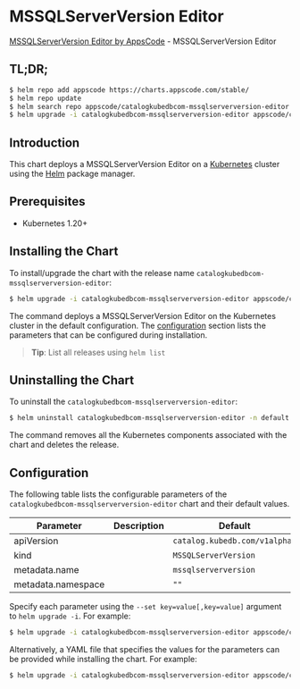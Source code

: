 # MSSQLServerVersion Editor

[MSSQLServerVersion Editor by AppsCode](https://appscode.com) - MSSQLServerVersion Editor

## TL;DR;

```bash
$ helm repo add appscode https://charts.appscode.com/stable/
$ helm repo update
$ helm search repo appscode/catalogkubedbcom-mssqlserverversion-editor --version=v0.24.0
$ helm upgrade -i catalogkubedbcom-mssqlserverversion-editor appscode/catalogkubedbcom-mssqlserverversion-editor -n default --create-namespace --version=v0.24.0
```

## Introduction

This chart deploys a MSSQLServerVersion Editor on a [Kubernetes](http://kubernetes.io) cluster using the [Helm](https://helm.sh) package manager.

## Prerequisites

- Kubernetes 1.20+

## Installing the Chart

To install/upgrade the chart with the release name `catalogkubedbcom-mssqlserverversion-editor`:

```bash
$ helm upgrade -i catalogkubedbcom-mssqlserverversion-editor appscode/catalogkubedbcom-mssqlserverversion-editor -n default --create-namespace --version=v0.24.0
```

The command deploys a MSSQLServerVersion Editor on the Kubernetes cluster in the default configuration. The [configuration](#configuration) section lists the parameters that can be configured during installation.

> **Tip**: List all releases using `helm list`

## Uninstalling the Chart

To uninstall the `catalogkubedbcom-mssqlserverversion-editor`:

```bash
$ helm uninstall catalogkubedbcom-mssqlserverversion-editor -n default
```

The command removes all the Kubernetes components associated with the chart and deletes the release.

## Configuration

The following table lists the configurable parameters of the `catalogkubedbcom-mssqlserverversion-editor` chart and their default values.

|     Parameter      | Description |                 Default                  |
|--------------------|-------------|------------------------------------------|
| apiVersion         |             | <code>catalog.kubedb.com/v1alpha1</code> |
| kind               |             | <code>MSSQLServerVersion</code>          |
| metadata.name      |             | <code>mssqlserverversion</code>          |
| metadata.namespace |             | <code>""</code>                          |


Specify each parameter using the `--set key=value[,key=value]` argument to `helm upgrade -i`. For example:

```bash
$ helm upgrade -i catalogkubedbcom-mssqlserverversion-editor appscode/catalogkubedbcom-mssqlserverversion-editor -n default --create-namespace --version=v0.24.0 --set apiVersion=catalog.kubedb.com/v1alpha1
```

Alternatively, a YAML file that specifies the values for the parameters can be provided while
installing the chart. For example:

```bash
$ helm upgrade -i catalogkubedbcom-mssqlserverversion-editor appscode/catalogkubedbcom-mssqlserverversion-editor -n default --create-namespace --version=v0.24.0 --values values.yaml
```
